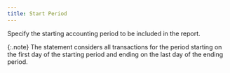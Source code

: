```yaml
---
title: Start Period
---
```



Specify the starting accounting period to be included in the report.


{:.note}
The statement considers all transactions for  the period starting on the first day of the starting period and ending  on the last day of the ending period.
